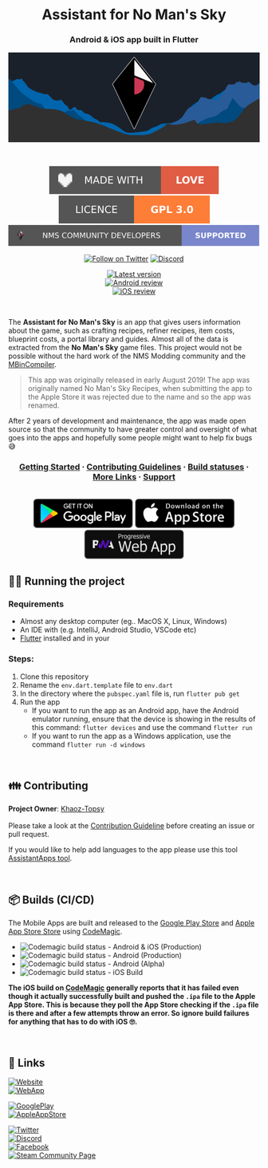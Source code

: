 <div align="center">
  
  # Assistant for No Man's Sky
  ### Android & iOS app built in Flutter  
  ![header](./.github/img/header.png)
  
  <br />
  
  ![madeWithLove](./.github/img/made-with-love.svg)
  [![licence](./.github/img/licence-badge.svg)](https://github.com/AssistantNMS/App/blob/master/LICENCE.md)<br />
  [![Supported by the No Man's Sky Community Developers & Designers](https://raw.githubusercontent.com/NMSCD/About/master/badge/purple-ftb.svg)][nmscd] 

  [![Follow on Twitter](https://img.shields.io/twitter/follow/AssistantNMS?color=%231d9bf0&style=for-the-badge)][assistantnmsTwitter]
  [![Discord](https://img.shields.io/discord/625007826913198080?style=for-the-badge)][discord]

  [![Latest version](https://api.assistantapps.com/badge/version/589405b4-e40f-4cd9-b793-6bf37944ee09.svg?platforms=0&platforms=1)](#)<br />
  [![Android review](https://api.assistantapps.com/badge/review/1/1.svg)][googlePlayStore]<br />
  [![iOS review](https://api.assistantapps.com/badge/review/1/2.svg)][appleAppStore]
  
  <br /> 
</div>
  
 

The **Assistant for No Man's Sky** is an app that gives users information about the game, such as crafting recipes, refiner recipes, item costs, blueprint costs, a portal library and guides. Almost all of the data is extracted from the **No Man's Sky** game files. This project would not be possible without the hard work of the NMS Modding community and the [MBinCompiler][mbincompiler].

> This app was originally released in early August 2019! The app was originally named No Man's Sky Recipes, when submitting the app to the Apple Store it was rejected due to the name and so the app was renamed. 

After 2 years of development and maintenance, the app was made open source so that the community to have greater control and oversight of what goes into the apps and hopefully some people might want to help fix bugs 😅

<div align="center">
  <h3>
    <a href="https://github.com/AssistantNMS/App/blob/main/README.md#requirements">Getting Started</a>
    <span> · </span>
    <a href="https://github.com/AssistantNMS/App/blob/main/.github/CONTRIBUTING.md">Contributing Guidelines</a>
    <span> · </span>
    <a href="https://github.com/AssistantNMS/App/blob/main/README.md#-builds-cicd">Build statuses</a>
    <span> · </span>
    <a href="https://github.com/AssistantNMS/App/blob/main/README.md#-links">More Links</a>
    <span> · </span>
    <a href="https://github.com/AssistantNMS/App/blob/main/.github/SUPPORT.md">Support</a>
  </h3>
</div>

<br />

<div align="center">
  <img src="./.github/img/PlayStore.png" alt="PlayStore">
  <img src="./.github/img/AppStore.png" alt="AppStore">
  <img src="./.github/img/pwa.png" alt="PWA">
  <!-- <img src="./.github/img/WindowsStore.png" alt="Windows"> -->
</div>

## 🏃‍♂️ Running the project
  
### Requirements
- Almost any desktop computer (eg.. MacOS X, Linux, Windows)
- An IDE with (e.g. IntelliJ, Android Studio, VSCode etc)
- [Flutter][flutter] installed and in your

### Steps:
1. Clone this repository
2. Rename the `env.dart.template` file to `env.dart`
3. In the directory where the `pubspec.yaml` file is, run `flutter pub get`
4. Run the app
   - If you want to run the app as an Android app, have the Android emulator running, ensure that the device is showing in the results of this command: `flutter devices` and use the command `flutter run`
   - If you want to run the app as a Windows application, use the command `flutter run -d windows`

<br />

## 👪 Contributing
**Project Owner**: [Khaoz-Topsy][kurtGithub]<br /><br />
Please take a look at the [Contribution Guideline](./.github/CONTRIBUTING.md) before creating an issue or pull request.

If you would like to help add languages to the app please use this tool [AssistantApps tool][assistantAppsTools].

<br />

## 📦 Builds (CI/CD)
The Mobile Apps are built and released to the [Google Play Store][googlePlayStore] and [Apple App Store Store][appleAppStore] using [CodeMagic][codeMagic].

- ![Codemagic build status](https://api.codemagic.io/apps/5d9da9057a0a9500105180bf/5ef3374ec0adbfe0fdee431d/status_badge.svg) - Android & iOS (Production)
- ![Codemagic build status](https://api.codemagic.io/apps/5d9da9057a0a9500105180bf/5e180f76d95f1f258ec86619/status_badge.svg) - Android (Production)
- ![Codemagic build status](https://api.codemagic.io/apps/5d9da9057a0a9500105180bf/5d9da9057a0a9500105180be/status_badge.svg) - Android (Alpha)
- ![Codemagic build status](https://api.codemagic.io/apps/5d9da9057a0a9500105180bf/5d9dc56b7a0a95000a475d84/status_badge.svg) - iOS Build

__The iOS build on [CodeMagic][codeMagic] generally reports that it has failed even though it actually successfully built and pushed the `.ipa` file to the Apple App Store. This is because they poll the App Store checking if the `.ipa` file is there and after a few attempts throw an error. So ignore build failures for anything that has to do with iOS 🙄.__

<br />

## 🔗 Links
[![Website](https://img.shields.io/badge/Website-nmsassistant.com-blue?color=7986cc&style=for-the-badge)][assistantnmsWebsite] <br />
[![WebApp](https://img.shields.io/badge/Web%20App-app.nmsassistant.com-blue?color=7986cc&style=for-the-badge)][assistantnmsWebapp]

[![GooglePlay](https://img.shields.io/badge/Download-Google%20Play%20Store-blue?color=34A853&style=for-the-badge)][googlePlayStore] <br />
[![AppleAppStore](https://img.shields.io/badge/Download-Apple%20App%20Store-black?color=333333&style=for-the-badge)][appleAppStore]

[![Twitter](https://img.shields.io/badge/Twitter-@AssistantNMS-blue?color=1DA1F2&style=for-the-badge)][assistantnmsTwitter] <br />
[![Discord](https://img.shields.io/badge/Discord-AssistantApps-blue?color=5865F2&style=for-the-badge)][discord] <br />
[![Facebook](https://img.shields.io/badge/Facebook-AssistantNMS-blue?color=1877f2&style=for-the-badge)][assistantnmsFacebook] <br />
[![Steam Community Page](https://img.shields.io/badge/Steam%20Community%20Page-AssistantNMS-black?style=for-the-badge)][assistantnmsSteamComm]



<!-- Links used in the page -->

[kurtGithub]: https://github.com/Khaoz-Topsy?ref=AssistantNMSGithub
[assistantAppsTools]: https://tools.assistantapps.com?ref=AssistantNMSGithub
[assistantnmsWebsite]: https://nmsassistant.com?ref=AssistantNMSGithub
[assistantnmsWebapp]: https://app.nmsassistant.com?ref=AssistantNMSGithub
[assistantnmsTwitter]: https://twitter.com/AssistantNMS?ref=AssistantNMSGithub
[assistantnmsFacebook]: https://facebook.com/AssistantNMS?ref=AssistantNMSGithub
[assistantnmsSteamComm]: https://steamcommunity.com/groups/AssistantNMS?ref=AssistantNMSGithub
[googlePlayStore]: https://play.google.com/store/apps/details?id=com.kurtlourens.no_mans_sky_recipes&ref=AssistantNMSGithub
[appleAppStore]: https://apps.apple.com/us/app/assistant-for-no-mans-sky/id1480287625?ref=AssistantNMSGithub
[discord]: https://assistantapps.com/discord?ref=AssistantNMSGithub
[nmscd]: https://github.com/NMSCD?ref=AssistantNMSGithub

<!-- Other -->
[mbincompiler]: https://github.com/monkeyman192/MBINCompiler
[flutter]: https://docs.flutter.dev/get-started/install
[androidStudio]: https://developer.android.com/studio
[codeMagic]: https://codemagic.io

